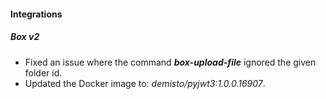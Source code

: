 
#### Integrations
##### Box v2
- Fixed an issue where the command ***box-upload-file*** ignored the given folder id.
- Updated the Docker image to: *demisto/pyjwt3:1.0.0.16907*.